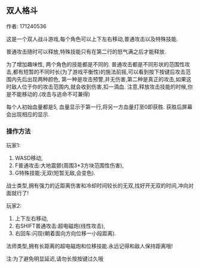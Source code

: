 
## 双人格斗

作者: 171240536

这是一个双人战斗游戏,每个角色可以上下左右移动,普通攻击以及特殊技能.

普通攻击随时可以释放,特殊技能只有在第二行的怒气满之后才能释放.

为了增加趣味性, 两个角色的技能都是不同的. 普通攻击都是不同形状的范围性攻击,都有短暂的不同时长(为了游戏平衡性)的施法前摇,可以看到按下按键后攻击范围内先后出现两种颜色,
第一种是攻击预警,并无伤害,第二种是真正的攻击,如果这时敌人位于你的攻击范围内,就会收到伤害,扣一滴血.
注意,释放攻击技能的时候,你是不能移动的.(攻击与逃命不可兼得)

每个人初始血量都是5, 血量显示于第一行,将另一方血量打至0即获胜. 获胜后屏幕会出现相应的显示.

### 操作方法

玩家1:
1. WASD移动,
2. F普通攻击:大地震颤(周围3\*3方块范围性伤害),
3. G特殊技能:无双(短暂无敌,会变色).

战士类型,拥有强力的近距离伤害和冷却时间较长的无双,找好开无双的时间,冲向对面就行了!

玩家2:
1. 上下左右移动,
2. 右SHIFT普通攻击:超电磁炮(线性攻击),
3. 右回车:闪现(朝着面向方向位移一小段距离).

法师类型,拥有长距离的超电磁炮和位移技能.永远记得和敌人保持距离哦!

注:为了避免明显延迟,请勿长按按键过久哦
